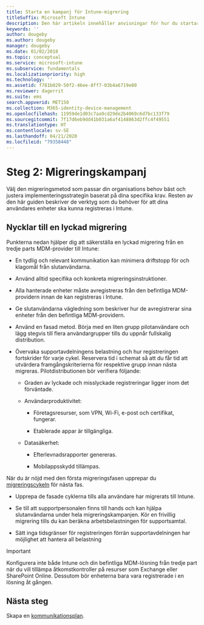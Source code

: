 ```yaml
---
title: Starta en kampanj för Intune-migrering
titleSuffix: Microsoft Intune
description: Den här artikeln innehåller anvisningar för hur du startar en migreringskampanj i Microsoft Intune.
keywords: ''
author: dougeby
ms.author: dougeby
manager: dougeby
ms.date: 01/02/2018
ms.topic: conceptual
ms.service: microsoft-intune
ms.subservice: fundamentals
ms.localizationpriority: high
ms.technology: ''
ms.assetid: f781b029-50f2-46ee-8ff7-03b4a6719e80
ms.reviewer: dagerrit
ms.suite: ems
search.appverid: MET150
ms.collection: M365-identity-device-management
ms.openlocfilehash: 11959de1d03c7aa9cd29de2b4069c6d7bc133f79
ms.sourcegitcommit: 7f17d6eb9dd41b031a6af4148863d2ffc4f49551
ms.translationtype: HT
ms.contentlocale: sv-SE
ms.lasthandoff: 04/21/2020
ms.locfileid: "79358448"
---
```

# <a name="phase-2-migration-campaign"></a>Steg 2: Migreringskampanj

Välj den migreringsmetod som passar din organisations behov bäst och justera implementeringsstrategin baserat på dina specifika krav. Resten av den här guiden beskriver de verktyg som du behöver för att dina användares enheter ska kunna registreras i Intune.

## <a name="keys-to-a-successful-migration"></a>Nycklar till en lyckad migrering

Punkterna nedan hjälper dig att säkerställa en lyckad migrering från en tredje parts MDM-provider till Intune:

- En tydlig och relevant kommunikation kan minimera driftstopp för och klagomål från slutanvändarna.

- Använd alltid specifika och konkreta migreringsinstruktioner.

- Alla hanterade enheter måste avregistreras från den befintliga MDM-providern innan de kan registreras i Intune.

- Ge slutanvändarna vägledning som beskriver hur de avregistrerar sina enheter från den befintliga MDM-providern.

- Använd en fasad metod. Börja med en liten grupp pilotanvändare och lägg stegvis till flera användargrupper tills du uppnår fullskalig distribution.

- Övervaka supportavdelningens belastning och hur registreringen fortskrider för varje cykel. Reservera tid i schemat så att du får tid att utvärdera framgångskriterierna för respektive grupp innan nästa migreras. Pilotdistributionen bör verifiera följande:

  - Graden av lyckade och misslyckade registreringar ligger inom det förväntade.

  - Användarproduktivitet:

    - Företagsresurser, som VPN, Wi-Fi, e-post och certifikat, fungerar.

    - Etablerade appar är tillgängliga.

  - Datasäkerhet:

    - Efterlevnadsrapporter genereras.

    - Mobilappsskydd tillämpas.

När du är nöjd med den första migreringsfasen upprepar du [migreringscykeln](migration-guide-cycle.md) för nästa fas.

- Upprepa de fasade cyklerna tills alla användare har migrerats till Intune.

- Se till att supportpersonalen finns till hands och kan hjälpa slutanvändarna under hela migreringskampanjen. Kör en frivillig migrering tills du kan beräkna arbetsbelastningen för supportsamtal.

- Sätt inga tidsgränser för registreringen förrän supportavdelningen har möjlighet att hantera all belastning

> [!IMPORTANT]
> Konfigurera inte både Intune och din befintliga MDM-lösning från tredje part när du vill tillämpa åtkomstkontroller på resurser som Exchange eller SharePoint Online. Dessutom bör enheterna bara vara registrerade i en lösning åt gången.

## <a name="next-steps"></a>Nästa steg

Skapa en [kommunikationsplan](migration-guide-communication-plan.md).
